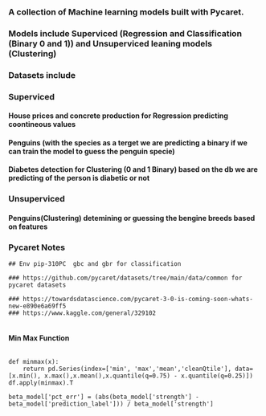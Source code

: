 

###  A collection of Machine learning models built with Pycaret.
### Models include Superviced (Regression and Classification (Binary 0 and 1)) and Unsuperviced leaning models (Clustering)
### Datasets include

### Superviced
#### House prices and concrete production for Regression predicting coontineous values
#### Penguins (with the species as a terget we are predicting a binary if we can  train the model to guess the penguin specie)
####  Diabetes detection for Clustering (0 and 1 Binary) based on the db we are predicting of the person is diabetic or not


### Unsuperviced 
#### Penguins(Clustering) detemining or guessing the bengine breeds based on features 


###  Pycaret Notes

```
## Env pip-310PC  gbc and gbr for classification

### https://github.com/pycaret/datasets/tree/main/data/common for pycaret datasets

### https://towardsdatascience.com/pycaret-3-0-is-coming-soon-whats-new-e890e6a69ff5
### https://www.kaggle.com/general/329102


```
#### Min Max Function
```

def minmax(x):
    return pd.Series(index=['min', 'max','mean','cleanQtile'], data=[x.min(), x.max(),x.mean(),x.quantile(q=0.75) - x.quantile(q=0.25)])
df.apply(minmax).T

```
```
beta_model['pct_err'] = (abs(beta_model['strength'] - beta_model['prediction_label'])) / beta_model['strength']

```